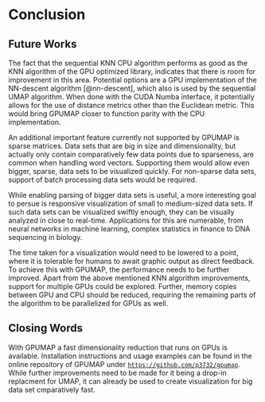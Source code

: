 # Conclusion
<!--Concluding this thesis an outlook on possible future works is given, followed by final remarks.-->

## Future Works
The fact that the sequential KNN CPU algorithm performs as good as the KNN algorithm of the GPU optimized library, indicates that there is room for improvement in this area.
Potential options are a GPU implementation of the NN-descent algorithm [@nn-descent], which also is used by the sequential UMAP algorithm.
When done with the CUDA Numba interface, it potentially allows for the use of distance metrics other than the Euclidean metric.
This would bring GPUMAP closer to function parity with the CPU implementation.

An additional important feature currently not supported by GPUMAP is sparse matrices.
Data sets that are big in size and dimensionality, but actually only contain comparatively few data points due to sparseness, are common when handling word vectors.
Supporting them would allow even bigger, sparse, data sets to be visualized quickly.
For non-sparse data sets, support of batch processing data sets would be required.  

While enabling parsing of bigger data sets is useful, a more interesting goal to persue is responsive visualization of small to medium-sized data sets.
If such data sets can be visualized swiftly enough, they can be visually analyzed in close to real-time.
Applications for this are numerable, from neural networks in machine learning, complex statistics in finance to DNA sequencing in biology.

The time taken for a visualization would need to be lowered to a point, where it is tolerable for humans to await graphic output as direct feedback.
To achieve this with GPUMAP, the performance needs to be further improved.
Apart from the above mentioned KNN algorithm improvements, support for multiple GPUs could be explored.
Further, memory copies between GPU and CPU should be reduced, requiring the remaining parts of the algorithm to be parallelized for GPUs as well.

## Closing Words
With GPUMAP a fast dimensionality reduction that runs on GPUs is available.
Installation instructions and usage examples can be found in the online repository of GPUMAP under [`https://github.com/p3732/gpumap`](https://github.com/p3732/gpumap).
While further improvements need to be made for it being a drop-in replacment for UMAP, it can already be used to create visualization for big data set cmparatively fast.



